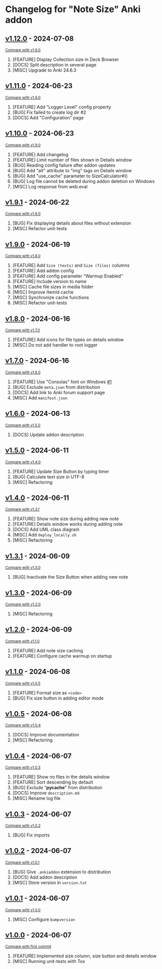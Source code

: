 # Changelog for "Note Size" Anki addon

<!-- insertion marker -->

## [v1.12.0](https://github.com/Aleks-Ya/note-size-anki-addon/releases/tag/v1.12.0) - 2024-07-08

<small>[Compare with v1.9.0](https://github.com/Aleks-Ya/note-size-anki-addon/compare/v1.11.0...v1.12.0)</small>

1. [FEATURE] Display Collection size in Deck Browser
2. [DOCS] Split description in several page
3. [MISC] Upgrade to Anki 24.6.3

## [v1.11.0](https://github.com/Aleks-Ya/note-size-anki-addon/releases/tag/v1.11.0) - 2024-06-23

<small>[Compare with v1.9.0](https://github.com/Aleks-Ya/note-size-anki-addon/compare/v1.10.0...v1.11.0)</small>

1. [FEATURE] Add "Logger Level" config property
2. [BUG] Fix failed to create log dir #2
3. [DOCS] Add "Configuration" page

## [v1.10.0](https://github.com/Aleks-Ya/note-size-anki-addon/releases/tag/v1.10.0) - 2024-06-23

<small>[Compare with v1.9.0](https://github.com/Aleks-Ya/note-size-anki-addon/compare/v1.9.1...v1.10.0)</small>

1. [FEATURE] Add changelog
2. [FEATURE] Limit number of files shown in Details window
3. [BUG] Reading config failure after addon updates
4. [BUG] Add "alt" attribute to "img" tags on Details window
5. [BUG] Add "use_cache" parameter to SizeCalculator#()
6. [BUG] Log file cannot be deleted during addon deletion on Windows
7. [MISC] Log response from web.eval

## [v1.9.1](https://github.com/Aleks-Ya/note-size-anki-addon/releases/tag/v1.9.1) - 2024-06-22

<small>[Compare with v1.9.0](https://github.com/Aleks-Ya/note-size-anki-addon/compare/v1.9.0...v1.9.1)</small>

1. [BUG] Fix displaying details about files without extension
2. [MISC] Refactor unit-tests

## [v1.9.0](https://github.com/Aleks-Ya/note-size-anki-addon/releases/tag/v1.9.0) - 2024-06-19

<small>[Compare with v1.8.0](https://github.com/Aleks-Ya/note-size-anki-addon/compare/v1.8.0...v1.9.0)</small>

1. [FEATURE] Add `Size (texts)` and `Size (files)` columns
2. [FEATURE] Add addon config
3. [FEATURE] Add config parameter "Warmup Enabled"
4. [FEATURE] Include version to name
5. [MISC] Cache file sizes in media folder
6. [MISC] Improve ItemId cache
7. [MISC] Synchronize cache functions
8. [MISC] Refactor unit-tests

## [v1.8.0](https://github.com/Aleks-Ya/note-size-anki-addon/releases/tag/v1.8.0) - 2024-06-16

<small>[Compare with v1.7.0](https://github.com/Aleks-Ya/note-size-anki-addon/compare/v1.7.0...v1.8.0)</small>

1. [FEATURE] Add icons for file types on details window
2. [MISC] Do not add handler to root logger

## [v1.7.0](https://github.com/Aleks-Ya/note-size-anki-addon/releases/tag/v1.7.0) - 2024-06-16

<small>[Compare with v1.6.0](https://github.com/Aleks-Ya/note-size-anki-addon/compare/v1.6.0...v1.7.0)</small>

1. [FEATURE] Use "Consolas" font on Windows [#1](https://github.com/Aleks-Ya/note-size-anki-addon/issues/1)
2. [BUG] Exclude `meta.json` from distribution
3. [DOCS] Add link to Anki forum support page
4. [MISC] Add `manifest.json`

## [v1.6.0](https://github.com/Aleks-Ya/note-size-anki-addon/releases/tag/v1.6.0) - 2024-06-13

<small>[Compare with v1.5.0](https://github.com/Aleks-Ya/note-size-anki-addon/compare/v1.5.0...v1.6.0)</small>

1. [DOCS] Update addon description

## [v1.5.0](https://github.com/Aleks-Ya/note-size-anki-addon/releases/tag/v1.5.0) - 2024-06-11

<small>[Compare with v1.4.0](https://github.com/Aleks-Ya/note-size-anki-addon/compare/v1.4.0...v1.5.0)</small>

1. [FEATURE] Update Size Button by typing timer
2. [BUG] Calculate text size in UTF-8
3. [MISC] Refactoring

## [v1.4.0](https://github.com/Aleks-Ya/note-size-anki-addon/releases/tag/v1.4.0) - 2024-06-11

<small>[Compare with v1.3.1](https://github.com/Aleks-Ya/note-size-anki-addon/compare/v1.3.1...v1.4.0)</small>

1. [FEATURE] Show note size during adding new note
2. [FEATURE] Details window works during adding note
3. [DOCS] Add UML class diagram
4. [MISC] Add `deploy_locally.sh`
5. [MISC] Refactoring

## [v1.3.1](https://github.com/Aleks-Ya/note-size-anki-addon/releases/tag/v1.3.1) - 2024-06-09

<small>[Compare with v1.3.0](https://github.com/Aleks-Ya/note-size-anki-addon/compare/v1.3.0...v1.3.1)</small>

1. [BUG] Inactivate the Size Button when adding new note

## [v1.3.0](https://github.com/Aleks-Ya/note-size-anki-addon/releases/tag/v1.3.0) - 2024-06-09

<small>[Compare with v1.2.0](https://github.com/Aleks-Ya/note-size-anki-addon/compare/v1.2.0...v1.3.0)</small>

1. [MISC] Refactoring

## [v1.2.0](https://github.com/Aleks-Ya/note-size-anki-addon/releases/tag/v1.2.0) - 2024-06-09

<small>[Compare with v1.1.0](https://github.com/Aleks-Ya/note-size-anki-addon/compare/v1.1.0...v1.2.0)</small>

1. [FEATURE] Add note size caching
2. [FEATURE] Configure cache warmup on startup

## [v1.1.0](https://github.com/Aleks-Ya/note-size-anki-addon/releases/tag/v1.1.0) - 2024-06-08

<small>[Compare with v1.0.5](https://github.com/Aleks-Ya/note-size-anki-addon/compare/v1.0.5...v1.1.0)</small>

1. [FEATURE] Format size as `<code>`
2. [BUG] Fix size button in adding editor mode

## [v1.0.5](https://github.com/Aleks-Ya/note-size-anki-addon/releases/tag/v1.0.5) - 2024-06-08

<small>[Compare with v1.0.4](https://github.com/Aleks-Ya/note-size-anki-addon/compare/v1.0.4...v1.0.5)</small>

1. [DOCS] Improve documentation
2. [MISC] Refactoring

## [v1.0.4](https://github.com/Aleks-Ya/note-size-anki-addon/releases/tag/v1.0.4) - 2024-06-07

<small>[Compare with v1.0.3](https://github.com/Aleks-Ya/note-size-anki-addon/compare/v1.0.3...v1.0.4)</small>

1. [FEATURE] Show no files in the details window
2. [FEATURE] Sort descending by default
3. [BUG] Exclude "__pycache__" from distribution
4. [DOCS] Improve `description.md`
5. [MISC] Rename log file

## [v1.0.3](https://github.com/Aleks-Ya/note-size-anki-addon/releases/tag/v1.0.3) - 2024-06-07

<small>[Compare with v1.0.2](https://github.com/Aleks-Ya/note-size-anki-addon/compare/v1.0.2...v1.0.3)</small>

1. [BUG] Fix imports

## [v1.0.2](https://github.com/Aleks-Ya/note-size-anki-addon/releases/tag/v1.0.2) - 2024-06-07

<small>[Compare with v1.0.1](https://github.com/Aleks-Ya/note-size-anki-addon/compare/v1.0.1...v1.0.2)</small>

1. [BUG] Give `.ankiaddon` extension to distribution
2. [DOCS] Add addon description
3. [MISC] Store version in `version.txt`

## [v1.0.1](https://github.com/Aleks-Ya/note-size-anki-addon/releases/tag/v1.0.1) - 2024-06-07

<small>[Compare with v1.0.0](https://github.com/Aleks-Ya/note-size-anki-addon/compare/v1.0.0...v1.0.1)</small>

1. [MISC] Configure `bumpversion`

## [v1.0.0](https://github.com/Aleks-Ya/note-size-anki-addon/releases/tag/v1.0.0) - 2024-06-07

<small>[Compare with first commit](https://github.com/Aleks-Ya/note-size-anki-addon/compare/f34ecd55addeb54de1714932d1c2c9c964dad6e2...v1.0.0)</small>

1. [FEATURE] Implemented size column, size button and details window
2. [MISC] Running unit-tests with Tox
